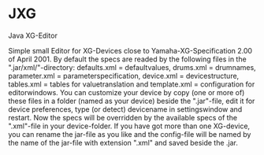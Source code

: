 # JXG
Java XG-Editor

Simple small Editor for XG-Devices close to Yamaha-XG-Specification 2.00 of April 2001.
By default the specs are readed by the following files in the ".jar/xml/"-directory:
defaults.xml = defaultvalues,
drums.xml = drumnames,
parameter.xml = parameterspecification,
device.xml = devicestructure,
tables.xml = tables for valuetranslation and
template.xml = configuration for editorwindows.
You can customize your device by copy (one or more of) these files in a folder (named as your device) beside the ".jar"-file,
edit it for device preferences, type (or detect) devicename in settingswindow and restart. Now the specs will be overridden by the available specs of the ".xml"-file in your device-folder.
If you have got more than one XG-device, you can rename the jar-file as you like and the config-file will be named by the name of the jar-file with extension ".xml" and saved beside the .jar.